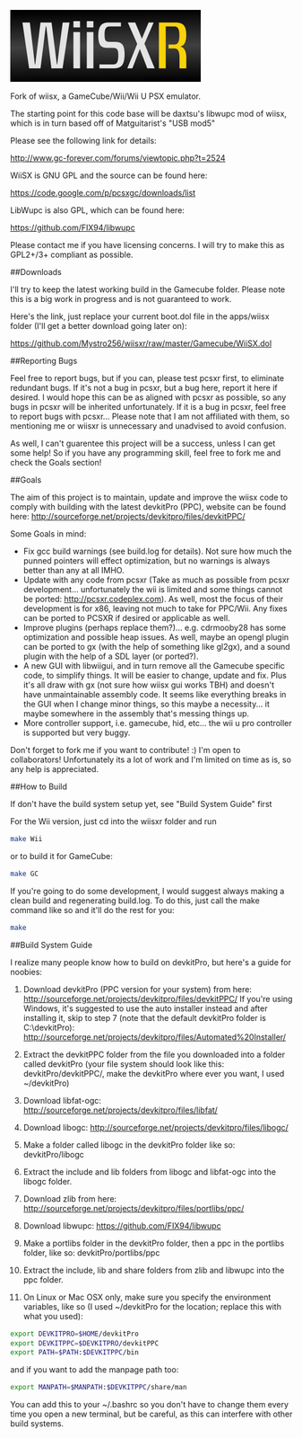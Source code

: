![WiiSXR logo](./logo.png)

Fork of wiisx, a GameCube/Wii/Wii U PSX emulator.

The starting point for this code base will be daxtsu's libwupc mod of wiisx, which is in turn based off of Matguitarist's "USB mod5"

Please see the following link for details:

http://www.gc-forever.com/forums/viewtopic.php?t=2524

WiiSX is GNU GPL and the source can be found here:

https://code.google.com/p/pcsxgc/downloads/list

LibWupc is also GPL, which can be found here:

https://github.com/FIX94/libwupc

Please contact me if you have licensing concerns. I will try to make this as GPL2+/3+ compliant as possible.

##Downloads

I'll try to keep the latest working build in the Gamecube folder. Please note this is a big work in progress and is not guaranteed to work.

Here's the link, just replace your current boot.dol file in the apps/wiisx folder (I'll get a better download going later on):

https://github.com/Mystro256/wiisxr/raw/master/Gamecube/WiiSX.dol

##Reporting Bugs

Feel free to report bugs, but if you can, please test pcsxr first, to eliminate redundant bugs. If it's not a bug in pcsxr, but a bug here, report it here if desired. I would hope this can be as aligned with pcsxr as possible, so any bugs in pcsxr will be inherited unfortunately. If it is a bug in pcsxr, feel free to report bugs with pcsxr... Please note that I am not affiliated with them, so mentioning me or wiisxr is unnecessary and unadvised to avoid confusion.

As well, I can't guarentee this project will be a success, unless I can get some help! So if you have any programming skill, feel free to fork me and check the Goals section!

##Goals

The aim of this project is to maintain, update and improve the wiisx code to comply with building with the latest devkitPro (PPC), website can be found here:
http://sourceforge.net/projects/devkitpro/files/devkitPPC/

Some Goals in mind:

- Fix gcc build warnings (see build.log for details). Not sure how much the punned pointers will effect optimization, but no warnings is always better than any at all IMHO.
- Update with any code from pcsxr (Take as much as possible from pcsxr development... unfortunately the wii is limited and some things cannot be ported: http://pcsxr.codeplex.com). As well, most the focus of their development is for x86, leaving not much to take for PPC/Wii. Any fixes can be ported to PCSXR if desired or applicable as well.
- Improve plugins (perhaps replace them?)... e.g. cdrmooby28 has some optimization and possible heap issues. As well, maybe an opengl plugin can be ported to gx (with the help of something like gl2gx), and a sound plugin with the help of a SDL layer (or ported?).
- A new GUI with libwiigui, and in turn remove all the Gamecube specific code, to simplify things. It will be easier to change, update and fix. Plus it's all draw with gx (not sure how wiisx gui works TBH) and doesn't have unmaintainable assembly code. It seems like everything breaks in the GUI when I change minor things, so this maybe a necessity... it maybe somewhere in the assembly that's messing things up.
- More controller support, i.e. gamecube, hid, etc... the wii u pro controller is supported but very buggy.

Don't forget to fork me if you want to contribute! :)
I'm open to collaborators!
Unfortunately its a lot of work and I'm limited on time as is, so any help is appreciated.

##How to Build

If don't have the build system setup yet, see "Build System Guide" first

For the Wii version, just cd into the wiisxr folder and run

```bash
make Wii
```

or to build it for GameCube:

```bash
make GC
```

If you're going to do some development, I would suggest always making a clean build and regenerating build.log.
To do this, just call the make command like so and it'll do the rest for you:

```bash
make
```

##Build System Guide
    
I realize many people know how to build on devkitPro, but here's a guide for noobies:

1. Download devkitPro (PPC version for your system) from here: http://sourceforge.net/projects/devkitpro/files/devkitPPC/
If you're using Windows, it's suggested to use the auto installer instead and after installing it, skip to step 7 (note that the default devkitPro folder is C:\devkitPro):
http://sourceforge.net/projects/devkitpro/files/Automated%20Installer/

2. Extract the devkitPPC folder from the file you downloaded into a folder called devkitPro (your file system should look like this: devkitPro/devkitPPC/, make the devkitPro where ever you want, I used ~/devkitPro)

3. Download libfat-ogc: http://sourceforge.net/projects/devkitpro/files/libfat/

4. Download libogc: http://sourceforge.net/projects/devkitpro/files/libogc/

5. Make a folder called libogc in the devkitPro folder like so: devkitPro/libogc

6. Extract the include and lib folders from libogc and libfat-ogc into the libogc folder.

7. Download zlib from here: http://sourceforge.net/projects/devkitpro/files/portlibs/ppc/

8. Download libwupc: https://github.com/FIX94/libwupc

9. Make a portlibs folder in the devkitPro folder, then a ppc in the portlibs folder, like so: devkitPro/portlibs/ppc

10. Extract the include, lib and share folders from zlib and libwupc into the ppc folder.

11. On Linux or Mac OSX only, make sure you specify the environment variables, like so (I used ~/devkitPro for the location; replace this with what you used):

```bash
export DEVKITPRO=$HOME/devkitPro
export DEVKITPPC=$DEVKITPRO/devkitPPC
export PATH=$PATH:$DEVKITPPC/bin
```

and if you want to add the manpage path too:

```bash
export MANPATH=$MANPATH:$DEVKITPPC/share/man
```

You can add this to your ~/.bashrc so you don't have to change them every time you open a new terminal, but be careful, as this can interfere with other build systems.
